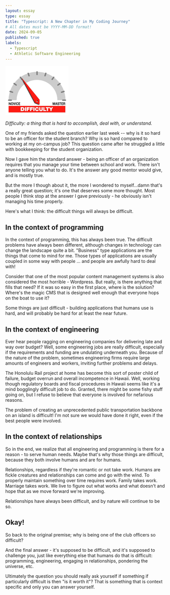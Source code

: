 ```yaml
---
layout: essay
type: essay
title: "Typescript: A New Chapter in My Coding Journey"
# All dates must be YYYY-MM-DD format!
date: 2024-09-05
published: true
labels:
  - Typescript
  - Athletic Software Engineering
---
```


<img width="200px" class="rounded float-start pe-4" src="../img/difficulty/degree_difficulty.jpg">

*Difficulty: a thing that is hard to accomplish, deal with, or understand.*

One of my friends asked the question earlier last week -- why is it so hard to be an officer for the student branch? Why is so hard compared to working at my on-campus job? This question came after he struggled a little with bookkeeping for the student organization.

Now I gave him the standard answer - being an officer of an organization requires that you manage your time between school and work. There isn't anyone telling you what to do. It's the answer any good mentor would give, and is mostly true.

But the more I though about it, the more I wondered to myself...damn that's a really great question; it's one that deserves some more thought. Most people I think stop at the answer I gave previously - he obviously isn't managing his time properly.

Here's what I think: the difficult things will always be difficult.

## In the context of programming

In the context of programming, this has always been true. The difficult problems have always been different, although changes in technology can change the landscape quite a bit. "Business" type applications are the things that come to mind for me. Those types of applications are usually coupled in some way with people ... and people are awfully hard to deal with!

Consider that one of the most popular content management systems is also considered the most horrible - Wordpress. But really, is there anything that fills that need? If it was so easy in the first place, where is the solution? Where's the magic CMS that is designed well enough that everyone hops on the boat to use it?

Some things are just difficult - building applications that humans use is hard, and will probably be hard for at least the near future.

## In the context of engineering

Ever hear people ragging on engineering companies for delivering late and way over budget? Well, some engineering jobs are really difficult, especially if the requirements and funding are undulating underneath you. Because of the nature of the problem, sometimes engineering firms require large amounts of engineers and workers, inviting further problems and delays.

The Honolulu Rail project at home has become this sort of poster child of failure, budget overrun and overall incompetence in Hawaii. Well, working though regulatory boards and fiscal procedures in Hawaii seems like it's a mind bogglingly difficult job to do. Granted, there might be some fishy stuff going on, but I refuse to believe that everyone is involved for nefarious reasons.

The problem of creating an unprecedented public transportation backbone on an island is difficult! I'm not sure we would have done it right, even if the best people were involved.

## In the context of relationships

So in the end, we realize that all engineering and programming is there for a reason - to serve human needs. Maybe that's why those things are difficult, because they both involve humans and are for humans.

Relationships, regardless if they're romantic or not take work. Humans are fickle creatures and relationships can come and go with the wind. To properly maintain something over time requires work. Family takes work. Marriage takes work. We live to figure out what works and what doesn't and hope that as we move forward we're improving.

Relationships have always been difficult, and by nature will continue to be so.

## Okay!

So back to the original premise; why is being one of the club officers so difficult?

And the final answer - it's supposed to be difficult, and it's supposed to challenge you, just like everything else that humans do that is difficult: programming, engineering, engaging in relationships, pondering the universe, etc.

Ultimately the question you should really ask yourself if something if particularly difficult is then "is it worth it"? That is something that is context specific and only you can answer yourself.
